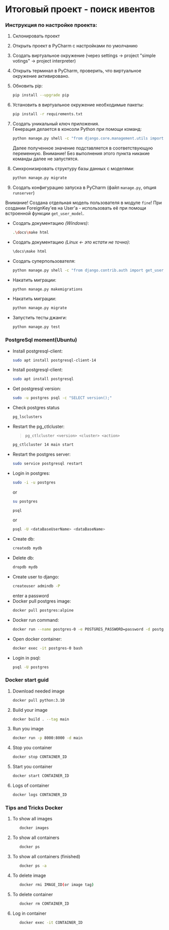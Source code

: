# Итоговый проект - поиск ивентов



### Инструкция по настройке проекта:
1. Склонировать проект
2. Открыть проект в PyCharm с наcтройками по умолчанию
3. Создать виртуальное окружение (через settings -> project "simple votings" -> project interpreter)
4. Открыть терминал в PyCharm, проверить, что виртуальное окружение активировано.
5. Обновить pip:
   ```bash
   pip install --upgrade pip
   ```
6. Установить в виртуальное окружение необходимые пакеты: 
   ```bash
   pip install -r requirements.txt
   ```

7. Создать уникальный ключ приложения.  
   Генерация делается в консоли Python при помощи команд:
   ```bash
   python manage.py shell -c "from django.core.management.utils import get_random_secret_key; get_random_secret_key()"
   ```
   Далее полученное значение подставляется в соответствующую переменную.
   Внимание! Без выполнения этого пункта никакие команды далее не запустятся.

8. Синхронизировать структуру базы данных с моделями: 
   ```bash
   python manage.py migrate
   ```

9. Создать конфигурацию запуска в PyCharm (файл `manage.py`, опция `runserver`)

Внимание! Создана отдельная модель пользователя в модуле `fine`! 
При создании ForeignKey'ев на User'а - использовать её при помощи встроенной функции `get_user_model`. 

* Создать документацию *(Windows)*:
   ```bash
   .\docs\make html
   ```
* Создать документацию *(Linux <- это кстати не точно)*:
   ```bash
   \docs\make html
   ```

* Создать суперпользователя:
   ```bash
   python manage.py shell -c "from django.contrib.auth import get_user_model; get_user_model().objects.create_superuser('vasya', '1@abc.net', 'promprog')"
   ```
  
* Накатить миграции: 
   ```bash
   python manage.py makemigrations
   ```
  
* Накатить миграции: 
   ```bash
   python manage.py migrate
   ```

* Запустить тесты джанги:
   ```bash
   python manage.py test
   ```

### PostgreSql moment(Ubuntu)

* Install postgresql-client:
   ```bash
   sudo apt install postgresql-client-14
   ```
* Install postgresql-client:
   ```bash
   sudo apt install postgresql
   ```
* Get postgresql version:
   ```bash
   sudo -u postgres psql -c "SELECT version();"
   ```
* Check postgres status
   ```bash
   pg_lsclusters
   ```
* Restart the pg_ctlcluster:
    > `pg_ctlcluster <version> <cluster> <action>`
   ```bash
   pg_ctlcluster 14 main start
   ```
* Restart the postgres server:
   ```bash
   sudo service postgresql restart
   ```
* Login in postgres:
   ```bash
   sudo -i -u postgres
   ```
   or
   ```bash
   su postgres
   ```
   ```bash
   psql
   ```
   or
   ```bash
   psql -U <dataBaseUserName> <dataBaseName>
   ```
* Create db:
   ```bash
   createdb mydb
   ```
* Delete db:
   ```bash
   dropdb mydb
   ```
* Create user to django:
   ```bash
   createuser admindb -P
   ```
    enter a password
* Docker pull postgres image:
   ```bash
   docker pull postgres:alpine
   ```
* Docker run command:
   ```bash
   docker run --name postgres-0 -e POSTGRES_PASSWORD=password -d postgres:alpine
   ```
* Open docker container:
   ```bash
   docker exec -it postgres-0 bash
   ```
* Login in psql:
   ```bash
   psql -U postgres
   ```


### Docker start guid

1. Download needed image
   ```bash
   docker pull python:3.10
   ```
2. Build your image
   ```bash
   docker build . --tag main
   ```
3. Run you image
   ```bash
   docker run -p 8000:8000 -d main
   ```
4. Stop you container
   ```bash
   docker stop CONTAINER_ID
   ```
5. Start you container
   ```bash
   docker start CONTAINER_ID
   ```
6. Logs of container
   ```bash
   docker logs CONTAINER_ID
   ```

### Tips and Tricks Docker

1. To show all images
    ```bash
       docker images
    ```
2. To show all containers
    ```bash
       docker ps
    ```
3. To show all containers (finished)
    ```bash
       docker ps -a
    ```
4. To delete image
    ```bash
       docker rmi IMAGE_ID(or image tag)
    ```
5. To delete container
    ```bash
       docker rm CONTAINER_ID
    ```
6. Log in container
    ```bash
       docker exec -it CONTAINER_ID
    ```


